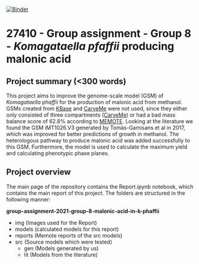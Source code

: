 [![Binder](https://mybinder.org/badge_logo.svg)](https://mybinder.org/v2/gh/27410/group-assignment-2021-group-8-malonic-acid-in-k-phaffii/main)

# 27410 - Group assignment - Group 8 - _Komagataella pfaffii_ producing malonic acid

## Project summary (<300 words)
This project aims to improve the genome-scale model (GSM) of _Komagataella phaffii_ for the production of malonic acid from methanol. GSMs created from [KBase]( https://www.kbase.us/) and [CarveMe](https://carveme.readthedocs.io/en/latest/usage.html) were not used, since they either only consisted of three compartments ([CarveMe](https://carveme.readthedocs.io/en/latest/usage.html)) or had a bad mass balance score of 62.8% according to [MEMOTE](https://memote.io/). Looking at the literature we found the GSM iMT1026.V3 generated by Tomàs-Gamisans et al in 2017, which was improved for better predictions of growth in methanol. The heterologous pathway to produce malonic acid was added successfully to this GSM. Furthermore, the model is used to calculate the maximum yield and calculating phenotypic phase planes.




## Project overview
The main page of the repository contains the Report.ipynb notebook, which contains the main report of this project.
The folders are structured in the following manner:

__group-assignment-2021-group-8-malonic-acid-in-k-phaffii__
-   img                 (Images used for the Report)
-   models              (calculated models for this report)
-   reports             (Memote reports of the src models)
-   src                 (Source models which were tested)
    -   gen             (Models generated by us)
    -   lit             (Models from the literature)
